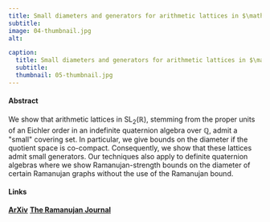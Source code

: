 ```yaml
---
title: Small diameters and generators for arithmetic lattices in $\mathrm{SL}_2(\mathbb{R})$ and certain Ramanujan graphs
subtitle:  
image: 04-thumbnail.jpg
alt:

caption:
  title: Small diameters and generators for arithmetic lattices in $\mathrm{SL}_2(\mathbb{R})$ and certain Ramanujan graphs
  subtitle:   
  thumbnail: 05-thumbnail.jpg
---
```


#### Abstract
We show that arithmetic lattices in $\mathrm{SL}_{2}(\mathbb{R})$, stemming from the proper units of an Eichler order in an indefinite quaternion algebra over $\mathbb{Q}$, admit a "small" covering set. In particular, we give bounds on the diameter if the quotient space is co-compact. Consequently, we show that these lattices admit small generators. Our techniques also apply to definite quaternion algebras where we show Ramanujan-strength bounds on the diameter of certain Ramanujan graphs without the use of the Ramanujan bound.

#### Links
**[ArXiv](https://arxiv.org/abs/2207.12684)**
**[The Ramanujan Journal](https://doi.org/10.1007/s11139-023-00725-1)**
